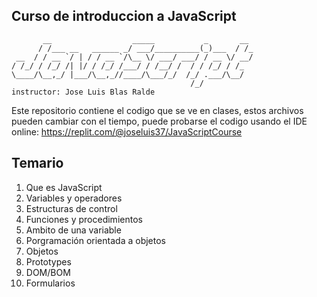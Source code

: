 ## Curso de introduccion a JavaScript

```
       __                  _____           _       __ 
      / /___ __   ______ _/ ___/__________(_)___  / /_
 __  / / __ `/ | / / __ `/\__ \/ ___/ ___/ / __ \/ __/
/ /_/ / /_/ /| |/ / /_/ /___/ / /__/ /  / / /_/ / /_  
\____/\__,_/ |___/\__,_//____/\___/_/  /_/ .___/\__/  
                                        /_/           
instructor: Jose Luis Blas Ralde
```
Este repositorio contiene el codigo que se ve en clases, estos archivos pueden cambiar con el tiempo, puede probarse el codigo usando el IDE online: https://replit.com/@joseluis37/JavaScriptCourse

## Temario
1. Que es JavaScript
1. Variables y operadores
1. Estructuras de control
1. Funciones y procedimientos
1. Ambito de una variable
1. Porgramación orientada a objetos
1. Objetos
1. Prototypes
1. DOM/BOM
1. Formularios

